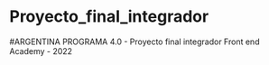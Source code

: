 # Proyecto_final_integrador
#ARGENTINA PROGRAMA 4.0 - Proyecto final integrador Front end Academy - 2022
